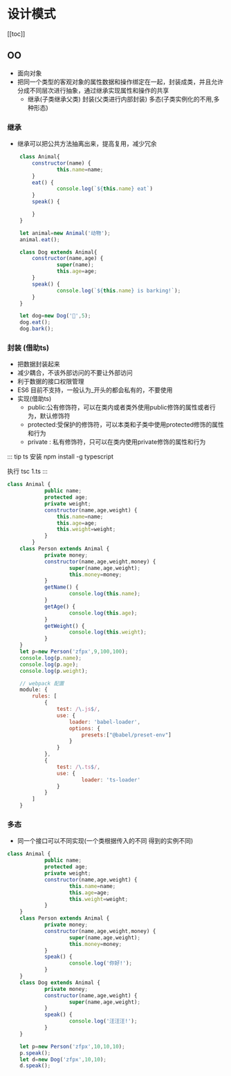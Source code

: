 # 设计模式
[[toc]] 
## OO 
- 面向对象
- 把同一个类型的客观对象的属性数据和操作绑定在一起，封装成类，并且允许分成不同层次进行抽象，通过继承实现属性和操作的共享
  - 继承(子类继承父类) 封装(父类进行内部封装) 多态(子类实例化的不用,多种形态)

### 继承
  - 继承可以把公共方法抽离出来，提高复用，减少冗余
```js
	class Animal{
		constructor(name) {
				this.name=name;
		}
		eat() {
				console.log(`${this.name} eat`)
		}
		speak() {

		}
	}

	let animal=new Animal('动物');
	animal.eat();

	class Dog extends Animal{
		constructor(name,age) {
				super(name);
				this.age=age;
		}
		speak() {	
				console.log(`${this.name} is barking!`);
		}
	}

	let dog=new Dog('🐶',5);
	dog.eat();
	dog.bark();
```
### 封装 (借助ts)
- 把数据封装起来
- 减少耦合，不该外部访问的不要让外部访问
- 利于数据的接口权限管理
- ES6 目前不支持，一般认为_开头的都会私有的，不要使用
- 实现(借助ts)
  - public:公有修饰符，可以在类内或者类外使用public修饰的属性或者行为，默认修饰符
  - protected:受保护的修饰符，可以本类和子类中使用protected修饰的属性和行为
  - private : 私有修饰符，只可以在类内使用private修饰的属性和行为

::: tip ts
安装 npm install -g typescript

执行 tsc 1.ts
:::

```js
class Animal {
			public name;
			protected age;
			private weight;
			constructor(name,age,weight) {
				this.name=name;
				this.age=age;
				this.weight=weight;
			}	
		}
	class Person extends Animal {
			private money;
			constructor(name,age,weight,money) {
					super(name,age,weight);
					this.money=money;
			}
			getName() {
					console.log(this.name);
			}
			getAge() {
					console.log(this.age);
			}
			getWeight() {
					console.log(this.weight);
			}
	}
	let p=new Person('zfpx',9,100,100);
	console.log(p.name);
	console.log(p.age);
	console.log(p.weight);		

	// webpack 配置
	module: {
		rules: [
			{
				test: /\.js$/,
				use: {
					loader: 'babel-loader',
					options: {
						presets:["@babel/preset-env"]
					}
				}
			},
			{
				test: /\.ts$/,
				use: {
						loader: 'ts-loader'
				}
			}
		]
	}
```

### 多态
 - 同一个接口可以不同实现(一个类根据传入的不同 得到的实例不同)

```js
class Animal {
			public name;
			protected age;
			private weight;
			constructor(name,age,weight) {
					this.name=name;
					this.age=age;
					this.weight=weight;
			}
	}
	class Person extends Animal {
			private money;
			constructor(name,age,weight,money) {
					super(name,age,weight);
					this.money=money;
			}
			speak() {
					console.log('你好!');
			}    
	}
	class Dog extends Animal {
			private money;
			constructor(name,age,weight) {
					super(name,age,weight);
			}
			speak() {
					console.log('汪汪汪!');
			}    
	}

	let p=new Person('zfpx',10,10,10);
	p.speak();
	let d=new Dog('zfpx',10,10);
	d.speak();
```
